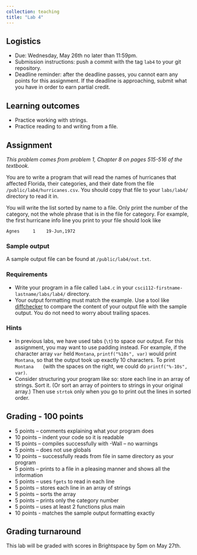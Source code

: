 ```yaml
---
collection: teaching
title: "Lab 4"
---
```


## Logistics
* Due: Wednesday, May 26th no later than 11:59pm.
* Submission instructions: push a commit with the tag `lab4` to your git
	repository.
* Deadline reminder: after the deadline passes, you cannot earn any points for
	this assignment. If the deadline is approaching, submit what you have in
	order to earn partial credit.

## Learning outcomes
* Practice working with strings.
* Practice reading to and writing from a file.

## Assignment

*This problem comes from problem 1, Chapter 8 on pages 515-516 of the textbook.*

You are to write a program that will read the names of hurricanes that affected
Florida, their categories, and their date from the file
`/public/lab4/hurricanes.csv`. You should copy that file to your `labs/lab4/` directory
to read it in.

You will write the list sorted by name to a file.
Only print the number of the category, not the whole phrase that is in the file
for category. For example, the first hurricane info line you print to your file
should look like
```
Agnes     1    19-Jun,1972
```

### Sample output

A sample output file can be found at `/public/lab4/out.txt`.

### Requirements
* Write your program in a file called `lab4.c` in your
	`csci112-firstname-lastname/labs/lab4/` directory.
* Your output formatting must match the example. Use a tool like
	[diffchecker](https://www.diffchecker.com/) to compare the content of your output file  with the sample
	output. You do not need to worry about trailing spaces.

### Hints
* In previous labs, we have used tabs (`\t`) to space our output. For this
	assignment, you may want to use padding instead. For example, if the
	character array `var` held `Montana`,
	`printf("%10s", var)` would print `   Montana`, so that the output took up
	exactly 10 characters. To print `Montana   ` (with the spaces on the right,
	we could do `printf("%-10s", var)`.
* Consider structuring your program like so: store each line in an array of
	strings. Sort it. (Or sort an array of pointers to strings in your original
	array.) Then use `strtok` only when you go to print out the lines in sorted
	order.

## Grading - 100 points
* 5 points – comments explaining what your program does
* 10 points – indent your code so it is readable
* 15 points – compiles successfully with -Wall – no warnings
* 5 points – does not use globals
* 10 points – successfully reads from file in same directory as your program
* 5 points – prints to a file in a pleasing manner and shows all the information
* 5 points – uses `fgets` to read in each line
* 5 points – stores each line in an array of strings
* 5 points – sorts the array
* 5 points – prints only the category number
* 5 points – uses at least 2 functions plus main
* 10 points - matches the sample output formatting exactly

## Grading turnaround
This lab will be graded with scores in Brightspace by 5pm on May 27th.
